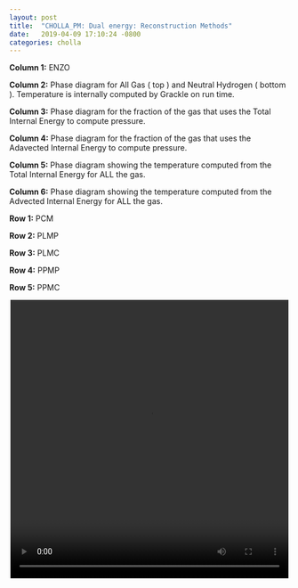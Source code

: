 ```yaml
---
layout: post
title:  "CHOLLA_PM: Dual energy: Reconstruction Methods"
date:   2019-04-09 17:10:24 -0800
categories: cholla
---
```



**Column 1:**  ENZO

**Column 2:**  Phase diagram for All Gas ( top ) and Neutral Hydrogen ( bottom ). Temperature is internally computed by Grackle on run time.

**Column 3:**  Phase diagram for the fraction of the gas that uses the Total Internal Energy to compute pressure.

**Column 4:**  Phase diagram for the fraction of the gas that uses the Adavected Internal Energy to compute pressure.


**Column 5:**  Phase diagram showing the temperature computed from the Total Internal Energy for ALL the gas.

**Column 6:**  Phase diagram showing the temperature computed from the Advected Internal Energy for ALL the gas.

**Row 1:** PCM

**Row 2:** PLMP

**Row 3:** PLMC

**Row 4:** PPMP

**Row 5:** PPMC

<div style="text-align: center">
<video src="{{ site.url }}assets/videos/phase_diagram_reconst.mp4" width="500" height="500" controls preload> </video>
</div>
